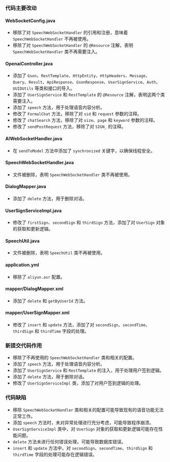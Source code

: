 ### 代码主要改动

#### WebSocketConfig.java
- 移除了对 `SpeechWebSocketHandler` 的引用和注册，意味着 `SpeechWebSocketHandler` 不再被使用。
- 移除了对 `SpeechWebSocketHandler` 的 `@Resource` 注解，表明 `SpeechWebSocketHandler` 类不再需要注入。

#### OpenaiController.java
- 添加了 `Gson`、`RestTemplate`、`HttpEntity`、`HttpHeaders`、`Message`、`Query`、`Result`、`ApiResponse`、`GsonResponse`、`UserSignService`、`Auth`、`UUIDUtils` 等类和接口的导入。
- 添加了 `UserSignService` 和 `RestTemplate` 的 `@Resource` 注解，表明这两个类需要注入。
- 添加了 `speech` 方法，用于处理语音内容分析。
- 修改了 `FormalChat` 方法，移除了对 `sid` 和 `request` 参数的注释。
- 修改了 `chatSearch` 方法，移除了对 `size`、`page` 和 `keyword` 参数的注释。
- 修改了 `sendPostRequest` 方法，移除了对 `SIGN_` 的注释。

#### AIWebSocketHandler.java
- 在 `sendToModel` 方法中添加了 `synchronized` 关键字，以确保线程安全。

#### SpeechWebSocketHandler.java
- 文件被删除，表明 `SpeechWebSocketHandler` 类不再被使用。

#### DialogMapper.java
- 添加了 `delete` 方法，用于删除对话。

#### UserSignServiceImpl.java
- 修改了 `firstSign`、`secondSign` 和 `thirdSign` 方法，添加了对 `UserSign` 对象的获取和更新逻辑。

#### SpeechUtil.java
- 文件被删除，表明 `SpeechUtil` 类不再被使用。

#### application.yml
- 移除了 `aliyun.asr` 配置。

#### mapper/DialogMapper.xml
- 添加了 `delete` 和 `getByUserId` 方法。

#### mapper/UserSignMapper.xml
- 修改了 `insert` 和 `update` 方法，添加了对 `secondSign`、`secondTime`、`thirdSign` 和 `thirdTime` 字段的处理。

### 新提交代码作用

- 移除了不再使用的 `SpeechWebSocketHandler` 类和相关的配置。
- 添加了 `speech` 方法，用于处理语音内容分析。
- 添加了 `UserSignService` 和 `RestTemplate` 的注入，用于处理用户签到逻辑。
- 添加了 `delete` 方法，用于删除对话。
- 修改了 `UserSignServiceImpl` 类，添加了对用户签到逻辑的处理。

### 代码缺陷

- 移除 `SpeechWebSocketHandler` 类和相关的配置可能导致现有的语音功能无法正常工作。
- 添加 `speech` 方法时，未对异常处理进行充分考虑，可能导致程序崩溃。
- `UserSignServiceImpl` 类中，对 `UserSign` 对象的获取和更新逻辑可能存在性能问题。
- `delete` 方法未进行任何错误处理，可能导致数据库错误。
- `insert` 和 `update` 方法中，对 `secondSign`、`secondTime`、`thirdSign` 和 `thirdTime` 字段的处理可能存在逻辑错误。
